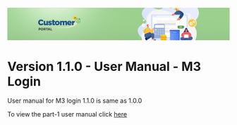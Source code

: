 ![Supplier portal banner](/Customerportal/src/images/customer-portal/front-end-user/CP_banner.jpg)

# Version 1.1.0 - User Manual - M3 Login

User manual for M3 login 1.1.0 is same as 1.0.0

To view the part-1 user manual click [here](/leanswift.github.io/Customerportal/src/pages/add-ons/m3-login/usermanual-m3-login.md)

